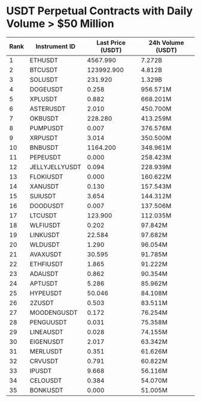 # USDT Perpetual Contracts with Daily Volume > $50 Million

| Rank | Instrument ID | Last Price (USDT) | 24h Volume (USDT) |
|------|---------------|-------------------|-------------------|
| 1 | ETHUSDT | 4567.990 | 7.272B |
| 2 | BTCUSDT | 123992.900 | 4.812B |
| 3 | SOLUSDT | 231.920 | 1.329B |
| 4 | DOGEUSDT | 0.258 | 956.571M |
| 5 | XPLUSDT | 0.882 | 668.201M |
| 6 | ASTERUSDT | 2.010 | 450.700M |
| 7 | OKBUSDT | 228.280 | 413.259M |
| 8 | PUMPUSDT | 0.007 | 376.576M |
| 9 | XRPUSDT | 3.014 | 350.500M |
| 10 | BNBUSDT | 1164.200 | 348.961M |
| 11 | PEPEUSDT | 0.000 | 258.423M |
| 12 | JELLYJELLYUSDT | 0.094 | 228.939M |
| 13 | FLOKIUSDT | 0.000 | 160.622M |
| 14 | XANUSDT | 0.130 | 157.543M |
| 15 | SUIUSDT | 3.654 | 144.312M |
| 16 | DOODUSDT | 0.007 | 137.506M |
| 17 | LTCUSDT | 123.900 | 112.035M |
| 18 | WLFIUSDT | 0.202 | 97.842M |
| 19 | LINKUSDT | 22.584 | 97.682M |
| 20 | WLDUSDT | 1.290 | 96.054M |
| 21 | AVAXUSDT | 30.595 | 91.785M |
| 22 | ETHFIUSDT | 1.865 | 91.222M |
| 23 | ADAUSDT | 0.862 | 90.354M |
| 24 | APTUSDT | 5.286 | 85.962M |
| 25 | HYPEUSDT | 50.046 | 84.108M |
| 26 | 2ZUSDT | 0.503 | 83.511M |
| 27 | MOODENGUSDT | 0.172 | 76.254M |
| 28 | PENGUUSDT | 0.031 | 75.358M |
| 29 | LINEAUSDT | 0.028 | 74.155M |
| 30 | EIGENUSDT | 2.017 | 63.342M |
| 31 | MERLUSDT | 0.351 | 61.626M |
| 32 | CRVUSDT | 0.791 | 60.822M |
| 33 | IPUSDT | 9.668 | 56.116M |
| 34 | CELOUSDT | 0.384 | 54.070M |
| 35 | BONKUSDT | 0.000 | 51.005M |
